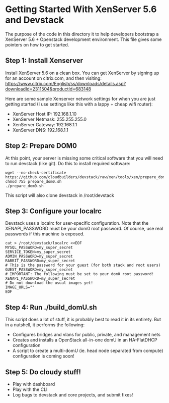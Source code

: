Getting Started With XenServer 5.6 and Devstack
===============================================
The purpose of the code in this directory it to help developers bootstrap
a XenServer 5.6 + Openstack development environment.  This file gives
some pointers on how to get started.

Step 1: Install Xenserver
------------------------
Install XenServer 5.6 on a clean box. You can get XenServer by signing
up for an account on citrix.com, and then visiting:
https://www.citrix.com/English/ss/downloads/details.asp?downloadId=2311504&productId=683148

Here are some sample Xenserver network settings for when you are just
getting started (I use settings like this with a lappy + cheap wifi router):

* XenServer Host IP: 192.168.1.10
* XenServer Netmask: 255.255.255.0
* XenServer Gateway: 192.168.1.1
* XenServer DNS: 192.168.1.1

Step 2: Prepare DOM0
-------------------
At this point, your server is missing some critical software that you will
need to run devstack (like git).  Do this to install required software:

    wget --no-check-certificate https://github.com/cloudbuilders/devstack/raw/xen/tools/xen/prepare_dom0.sh
    chmod 755 prepare_dom0.sh
    ./prepare_dom0.sh 

This script will also clone devstack in /root/devstack

Step 3: Configure your localrc
-----------------------------
Devstack uses a localrc for user-specific configuration.  Note that 
the XENAPI_PASSWORD must be your dom0 root password.
Of course, use real passwords if this machine is exposed.

    cat > /root/devstack/localrc <<EOF
    MYSQL_PASSWORD=my_super_secret
    SERVICE_TOKEN=my_super_secret
    ADMIN_PASSWORD=my_super_secret
    RABBIT_PASSWORD=my_super_secret
    # This is the password for your guest (for both stack and root users)
    GUEST_PASSWORD=my_super_secret
    # IMPORTANT: The following must be set to your dom0 root password!
    XENAPI_PASSWORD=my_super_secret
    # Do not download the usual images yet!
    IMAGE_URLS=""
    EOF

Step 4: Run ./build_domU.sh
--------------------------
This script does a lot of stuff, it is probably best to read it in its entirety.
But in a nutshell, it performs the following:

* Configures bridges and vlans for public, private, and management nets
* Creates and installs a OpenStack all-in-one domU in an HA-FlatDHCP configuration
* A script to create a multi-domU (ie. head node separated from compute) configuration is coming soon!

Step 5: Do cloudy stuff!
--------------------------
* Play with dashboard
* Play with the CLI
* Log bugs to devstack and core projects, and submit fixes!
